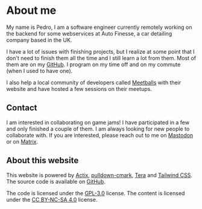 # About me

My name is Pedro, I am a software engineer currently remotely working on the
backend for some webservices at Auto Finesse, a car detailing company based
in the UK.

I have a lot of issues with finishing projects, but I realize at some point
that I don't need to finish them all the time and I still learn a lot from
them. Most of them are on my [GitHub](https://github.com/onelikeandidie). I
program on my time off and on my commute (when I used to have one).

I also help a local community of developers called
[Meetballs](https://meetballs.org) with their website and have hosted a few
sessions on their meetups.

## Contact

I am interested in collaborating on game jams! I have participated in a few
and only finished a couple of them. I am always looking for new people to
collaborate with. If you are interested, please reach out to me on
[Mastodon](https://mastodon.social/@onelikeandidie) or on
[Matrix](https://matrix.to/#/@onelikeandidie:matrix.org).

## About this website

This website is powered by [Actix](https://actix.rs),
[pulldown-cmark](https://github.com/pulldown-cmark/pulldown-cmark),
[Tera](https://github.com/Keats/tera) and [Tailwind CSS](https://tailwindcss.com).
The source code is available on [GitHub](https://github.com/onelikeandidie/piresgg).

The code is licensed under the [GPL-3.0](https://www.gnu.org/licenses/gpl-3.0.en.html)
license. The content is licensed under
the [CC BY-NC-SA 4.0](https://creativecommons.org/licenses/by-nc-sa/4.0/deed.en)
license.
